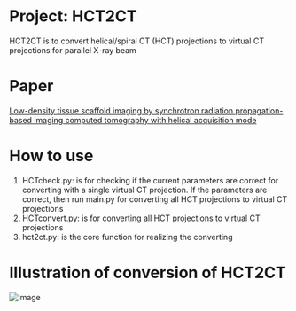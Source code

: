# Project: HCT2CT
HCT2CT is to convert helical/spiral CT (HCT) projections to virtual CT projections for parallel X-ray beam
# Paper
[Low-density tissue scaffold imaging by synchrotron radiation propagation-based imaging computed tomography with helical acquisition mode](https://journals.iucr.org/s/issues/2023/02/00/tv5040/tv5040.pdf)

# How to use
  1) HCTcheck.py: is for checking if the current parameters are correct for converting with a single virtual CT projection. If the parameters are correct, then run main.py for converting all HCT projections to virtual CT projections
  2) HCTconvert.py: is for converting all HCT projections to virtual CT projections
  3) hct2ct.py: is the core function for realizing the converting
# Illustration of conversion of HCT2CT
  ![image](https://user-images.githubusercontent.com/73009207/206537967-d4a1119c-df41-4535-b9f7-626043ccfdcc.png)
